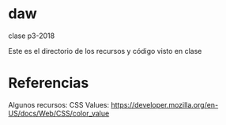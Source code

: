 # daw
clase p3-2018

Este es el directorio de los recursos y código visto en clase

# Referencias

Algunos recursos:
CSS Values: https://developer.mozilla.org/en-US/docs/Web/CSS/color_value

